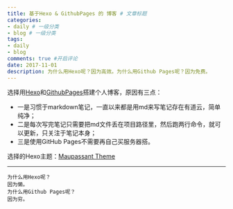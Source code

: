 ```yaml
---
title: 基于Hexo & GithubPages 的 博客 # 文章标题
categories: 
- daily # 一级分类
- blog # 一级分类
tags: 
- daily
- blog
comments: true #开启评论
date: 2017-11-01
description: 为什么用Hexo呢？因为高效。为什么用Github Pages呢？因为免费。
---
```

选择用[Hexo](https://hexo.io/zh-cn/docs/)和[GithubPages](https://pages.github.com/)搭建个人博客，原因有三点：
- 一是习惯于markdown笔记，一直以来都是用md来写笔记存在有道云，简单纯净；
- 二是每次写完笔记只需要把md文件丢在项目路径里，然后跑两行命令，就可以更新，只关注于笔记本身；
- 三是使用GitHub Pages不需要再自己买服务器搭。


选择的Hexo主题：[Maupassant Theme](https://github.com/tufu9441/maupassant-hexo/)

---
    为什么用Hexo呢？
    因为懒。
    为什么用Github Pages呢？
    因为穷。